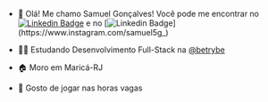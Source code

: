 - :wave: Olá!  Me chamo Samuel Gonçalves! Você pode  me encontrar no [![Linkedin Badge](https://img.shields.io/badge/-LinkedIn-blue?style=flat-square&logo=Linkedin&logoColor=white&link=https://www.linkedin.com/in/samuel5g)](https://www.linkedin.com/in/samuel5g) e no [![Linkedin Badge](https://img.shields.io/badge/Instagram-E4405F?style=flat-square&logo=instagram&logoColor=white&link=https://www.instagram.com/samuel5g_)](https://www.instagram.com/samuel5g_)

- :man_technologist: Estudando Desenvolvimento Full-Stack na [@betrybe](https://www.github.com/betrybe) 

- :house: Moro em Maricá-RJ

- :space_invader: Gosto de jogar nas horas vagas

